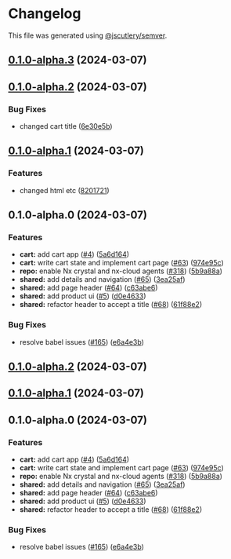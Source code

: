 # Changelog

This file was generated using [@jscutlery/semver](https://github.com/jscutlery/semver).

## [0.1.0-alpha.3](https://github.com/janasarcanys/nx-examples-test/compare/cart-0.1.0-alpha.2...cart-0.1.0-alpha.3) (2024-03-07)

## [0.1.0-alpha.2](https://github.com/janasarcanys/nx-examples-test/compare/cart-0.1.0-alpha.1...cart-0.1.0-alpha.2) (2024-03-07)


### Bug Fixes

* changed cart title ([6e30e5b](https://github.com/janasarcanys/nx-examples-test/commit/6e30e5b3b0a8cf946e882c77cb894db268dddab7))

## [0.1.0-alpha.1](https://github.com/janasarcanys/nx-examples-test/compare/cart-0.1.0-alpha.0...cart-0.1.0-alpha.1) (2024-03-07)


### Features

* changed html etc ([8201721](https://github.com/janasarcanys/nx-examples-test/commit/82017213c7b9abee2ffebee3de0a0181be1830f0))

## 0.1.0-alpha.0 (2024-03-07)


### Features

* **cart:** add cart app ([#4](https://github.com/janasarcanys/nx-examples-test/issues/4)) ([5a6d164](https://github.com/janasarcanys/nx-examples-test/commit/5a6d1642d7e89a4a7d6aafdc21478fa976a60420))
* **cart:** write cart state and implement cart page ([#63](https://github.com/janasarcanys/nx-examples-test/issues/63)) ([974e95c](https://github.com/janasarcanys/nx-examples-test/commit/974e95ca5b2804063839e52277e90f1130d3a6e9))
* **repo:** enable Nx crystal and nx-cloud agents ([#318](https://github.com/janasarcanys/nx-examples-test/issues/318)) ([5b9a88a](https://github.com/janasarcanys/nx-examples-test/commit/5b9a88a7eb4b06e81dc07cb78b7d74653ffe2312))
* **shared:** add details and navigation ([#65](https://github.com/janasarcanys/nx-examples-test/issues/65)) ([3ea25af](https://github.com/janasarcanys/nx-examples-test/commit/3ea25af610969ad943b5848c853041f2c3812b3d))
* **shared:** add page header ([#64](https://github.com/janasarcanys/nx-examples-test/issues/64)) ([c63abe6](https://github.com/janasarcanys/nx-examples-test/commit/c63abe62eaee8ef3aa91b40b97fc8a8fee1a0857))
* **shared:** add product ui ([#5](https://github.com/janasarcanys/nx-examples-test/issues/5)) ([d0e4633](https://github.com/janasarcanys/nx-examples-test/commit/d0e46339fd2e96d883e68e1fb48cde5d14890180))
* **shared:** refactor header to accept a title ([#68](https://github.com/janasarcanys/nx-examples-test/issues/68)) ([61f88e2](https://github.com/janasarcanys/nx-examples-test/commit/61f88e2cbce64b39164ed005e4f64cd9f7090a9b))


### Bug Fixes

* resolve babel issues ([#165](https://github.com/janasarcanys/nx-examples-test/issues/165)) ([e6a4e3b](https://github.com/janasarcanys/nx-examples-test/commit/e6a4e3b9b66d3f3bfe705d02e428d07c7388bbb0))

## [0.1.0-alpha.2](https://github.com/janasarcanys/nx-examples-test/compare/cart-0.1.0-alpha.1...cart-0.1.0-alpha.2) (2024-03-07)

## [0.1.0-alpha.1](https://github.com/janasarcanys/nx-examples-test/compare/cart-0.1.0-alpha.0...cart-0.1.0-alpha.1) (2024-03-07)

## 0.1.0-alpha.0 (2024-03-07)


### Features

* **cart:** add cart app ([#4](https://github.com/janasarcanys/nx-examples-test/issues/4)) ([5a6d164](https://github.com/janasarcanys/nx-examples-test/commit/5a6d1642d7e89a4a7d6aafdc21478fa976a60420))
* **cart:** write cart state and implement cart page ([#63](https://github.com/janasarcanys/nx-examples-test/issues/63)) ([974e95c](https://github.com/janasarcanys/nx-examples-test/commit/974e95ca5b2804063839e52277e90f1130d3a6e9))
* **repo:** enable Nx crystal and nx-cloud agents ([#318](https://github.com/janasarcanys/nx-examples-test/issues/318)) ([5b9a88a](https://github.com/janasarcanys/nx-examples-test/commit/5b9a88a7eb4b06e81dc07cb78b7d74653ffe2312))
* **shared:** add details and navigation ([#65](https://github.com/janasarcanys/nx-examples-test/issues/65)) ([3ea25af](https://github.com/janasarcanys/nx-examples-test/commit/3ea25af610969ad943b5848c853041f2c3812b3d))
* **shared:** add page header ([#64](https://github.com/janasarcanys/nx-examples-test/issues/64)) ([c63abe6](https://github.com/janasarcanys/nx-examples-test/commit/c63abe62eaee8ef3aa91b40b97fc8a8fee1a0857))
* **shared:** add product ui ([#5](https://github.com/janasarcanys/nx-examples-test/issues/5)) ([d0e4633](https://github.com/janasarcanys/nx-examples-test/commit/d0e46339fd2e96d883e68e1fb48cde5d14890180))
* **shared:** refactor header to accept a title ([#68](https://github.com/janasarcanys/nx-examples-test/issues/68)) ([61f88e2](https://github.com/janasarcanys/nx-examples-test/commit/61f88e2cbce64b39164ed005e4f64cd9f7090a9b))


### Bug Fixes

* resolve babel issues ([#165](https://github.com/janasarcanys/nx-examples-test/issues/165)) ([e6a4e3b](https://github.com/janasarcanys/nx-examples-test/commit/e6a4e3b9b66d3f3bfe705d02e428d07c7388bbb0))
